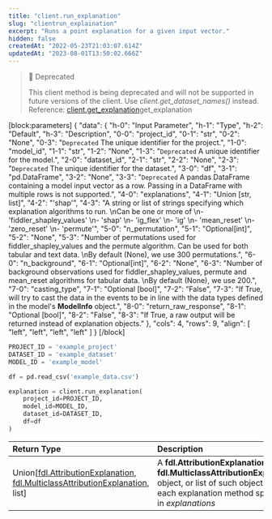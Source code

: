 ```yaml
---
title: "client.run_explanation"
slug: "clientrun_explaination"
excerpt: "Runs a point explanation for a given input vector."
hidden: false
createdAt: "2022-05-23T21:03:07.614Z"
updatedAt: "2023-08-01T13:50:02.666Z"
---
```

> 🚧 Deprecated
> 
> This client method is being deprecated and will not be supported in future versions of the client.  Use _client.get_dataset_names()_ instead.  
> Reference: [client.get_explanation](https://dash.readme.com/project/fiddler/v23.4/refs/clientget_explanation)get_explanation

[block:parameters]
{
  "data": {
    "h-0": "Input Parameter",
    "h-1": "Type",
    "h-2": "Default",
    "h-3": "Description",
    "0-0": "project_id",
    "0-1": "str",
    "0-2": "None",
    "0-3": "`Deprecated` The unique identifier for the project.",
    "1-0": "model_id",
    "1-1": "str",
    "1-2": "None",
    "1-3": "`Deprecated` A unique identifier for the model.",
    "2-0": "dataset_id",
    "2-1": "str",
    "2-2": "None",
    "2-3": "`Deprecated` The unique identifier for the dataset.",
    "3-0": "df",
    "3-1": "pd.DataFrame",
    "3-2": "None",
    "3-3": "`Deprecated` A pandas DataFrame containing a model input vector as a row. Passing in a DataFrame with multiple rows is not supported.",
    "4-0": "explanations",
    "4-1": "Union [str, list]",
    "4-2": "'shap'",
    "4-3": "A string or list of strings specifying which explanation algorithms to run.  \nCan be one or more of  \n- 'fiddler_shapley_values'  \n- 'shap'  \n- 'ig_flex'  \n- 'ig'  \n- 'mean_reset'  \n- 'zero_reset'  \n- 'permute'",
    "5-0": "n_permutation",
    "5-1": "Optional[int]",
    "5-2": "None",
    "5-3": "Number of permutations used for fiddler_shapley_values and the permute algorithm. Can be used for both tabular and text data.  \nBy default (None), we use 300 permutations.",
    "6-0": "n_background",
    "6-1": "Optional[int]",
    "6-2": "None",
    "6-3": "Number of background observations used for fiddler_shapley_values, permute and mean_reset algorithms for tabular data.  \nBy default (None), we use 200.",
    "7-0": "casting_type",
    "7-1": "Optional [bool]",
    "7-2": "False",
    "7-3": "If True, will try to cast the data in the events to be in line with the data types defined in the model's **ModelInfo** object.",
    "8-0": "return_raw_response",
    "8-1": "Optional [bool]",
    "8-2": "False",
    "8-3": "If True, a raw output will be returned instead of explanation objects."
  },
  "cols": 4,
  "rows": 9,
  "align": [
    "left",
    "left",
    "left",
    "left"
  ]
}
[/block]

```python Usage
PROJECT_ID = 'example_project'
DATASET_ID = 'example_dataset'
MODEL_ID = 'example_model'

df = pd.read_csv('example_data.csv')

explanation = client.run_explanation(
    project_id=PROJECT_ID,
    model_id=MODEL_ID,
    dataset_id=DATASET_ID,
    df=df
)
```

| Return Type                                                                                                                                                | Description                                                                                                                                                               |
| :--------------------------------------------------------------------------------------------------------------------------------------------------------- | :------------------------------------------------------------------------------------------------------------------------------------------------------------------------ |
| Union\[[fdl.AttributionExplanation](ref:fdlattributionexplanation), [fdl.MulticlassAttributionExplanation](ref:fdlmulticlassattributionexplanation), list] | A **fdl.AttributionExplanation** object, **fdl.MulticlassAttributionExplanation** object, or list of such objects for each explanation method specified in _explanations_ |
